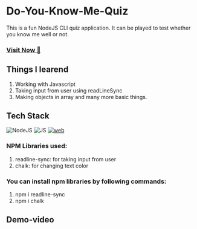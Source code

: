 # Do-You-Know-Me-Quiz
This is a fun NodeJS CLI quiz application. It can be played to test whether you know me well or not.


### <a href="https://replit.com/@NeeleshSingh3/Do-You-Know-Me-NodeJs-CLI-Quiz-App?embed=1&output=1" target="_blank">**Visit Now 🚀**</a>

## Things I learend
1. Working with Javascript
2. Taking input from user using readLineSync
3. Making objects in array and many more basic things.


## Tech Stack
![NodeJS](https://img.shields.io/badge/Node.js%20-%339933.svg?&style=for-the-badge&logo=Node.js&logoColor=white)
![JS](https://img.shields.io/badge/JavaScript-323330?style=for-the-badge&logo=javascript&logoColor=F7DF1E)
[![web](https://img.shields.io/badge/Replit-667881?style=for-the-badge&logo=Replit&logoColor=white)](https://replit.com/@NeeleshSingh3/Do-You-Know-Me-NodeJs-CLI-Quiz-App?embed=1&output=1)

### NPM Libraries used:
1. readline-sync: for taking input from user
2. chalk: for changing text color

### You can install npm libraries by following commands:
1. npm i readline-sync
2. npm i chalk 

## Demo-video